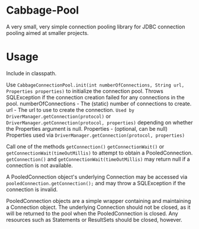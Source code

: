 # Cabbage-Pool
A very small, very simple connection pooling library for JDBC connection pooling aimed at smaller projects.

# Usage
Include in classpath.

Use `CabbageConnectionPool.init(int numberOfConnections, String url, Properties properties)` to initialize the connection pool. Throws SQLException if the connection creation failed for any connections in the pool.
numberOfConnections - The (static) number of connections to create.
url - The url to use to create the connection. `Used by DriverManager.getConnection(protocol)` or `DriverManager.getConnection(protocol, properties)` depending on whether the Properties argument is null.
Properties - (optional, can be null) Properties used via `DriverManager.getConnection(protocol, properties)`

Call one of the methods `getConnection()` `getConnectionWait()` or `getConnectionWait(timeOutMillis)` to attempt to obtain a PooledConnection.
`getConnection()` and `getConnectionWait(timeOutMillis)` may return null if a connection is not available.

A PooledConnection object's underlying Connection may be accessed via `pooledConnection.getConnection();` and may throw a SQLException if the connection is invalid.

PooledConnection objects are a simple wrapper containing and maintaining a Connection object. The underlying Connection should not be closed, as it will be returned to the pool when the PooledConnection is closed. Any resources such as Statements or ResultSets should be closed, however.
